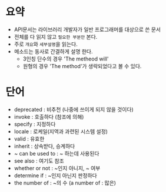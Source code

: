# 요약
- API문서는 라이브러리 개발자가 일반 프로그래머를 대상으로 쓴 문서
- 전체를 다 읽지 않고 `필요한 부분만` 본다.
- 주로 `개요`와 `세부설명`을 읽는다.
- 메소드는 동사로 간결하게 설명 한다.
  - 3인칭 단수의 경우 'The metheod will'
  - 원형의 경우 'The method'가 생략되었다고 볼 수 있다.

# 단어
- deprecated : 비추천 (나중에 쓰이게 되지 않을 것이다)
- invoke : 호출하다 (참조에 의해)
- specify : 지정하다
- locale : 로케일(지역과 과련된 시스템 설정)
- valid : 유효한
- inherit : 상속받다, 승계하다
- \~ can be used to : \~ 하는데 사용된다
- see also : 여기도 참조
- whether or not : \~인지  아니지, ~ 여부
- determine if : \~인지 아닌지 판정하다
- the number of : ~의 수 (a number of : 많은)


